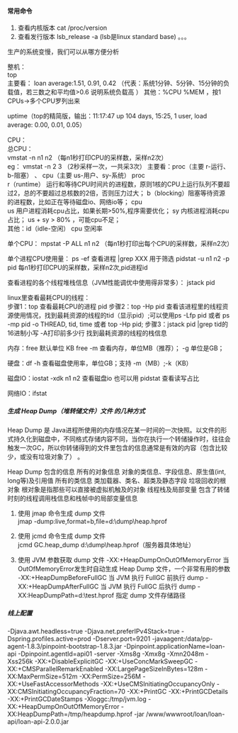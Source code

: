 #### 常用命令
1. 查看内核版本
cat /proc/version
2. 查看发行版本
lsb_release -a   (lsb是linux standard base)
。。。

生产的系统变慢，我们可以从哪方便分析

整机：  
top    
   主要看： loan average:1.51, 0.91, 0.42 （代表：系统1分钟、5分钟、15分钟的负载值，若三数之和平均值>0.6 说明系统负载高 ）
   其他：%CPU %MEM ，按1 CPUs->多个CPU罗列出来
   
   uptime（top的精简版，输出：11:17:47 up 104 days, 15:25,  1 user,  load average: 0.00, 0.01, 0.05）

CPU：  
总CPU：  
    vmstat -n n1 n2 （每n1秒打印CPU的采样数，采样n2次）  
    eg： vmstat -n 2 3 （2秒采样一次，一共采3次） 
        主要看：proc（主要 r-运行、b-阻塞） 、 cpu（主要 us-用户、sy-系统）
      proc  
        r（runtime） 运行和等待CPU时间片的进程数，原则1核的CPU上运行队列不要超过2，总的不要超过总核数的2倍，否则压力过大；
        b（blocking）阻塞等待资源的进程数，比如正在等待磁盘io、网络io等；
      cpu  
        us 用户进程消耗cpu占比，如果长期>50%,程序需要优化；
        sy 内核进程消耗cpu占比；
        us + sy > 80% ，可能cpu不足；   
        其他：id（idle-空闲） cpu 空闲率

单个CPU：
    mpstat -P ALL n1 n2 （每n1秒打印出每个CPU的采样数，采样n2次）
    
单个进程CPU使用量：
    ps -ef  查看进程    |grep XXX 用于筛选
    pidstat -u n1 n2 -p pid  每n1秒打印CPU的采样数，采样n2次,pid进程id
    
查看进程的各个线程堆栈信息（JVM性能调优中使用得非常多）：
    jstack  pid    
    
linux里查看最耗CPU的线程：    
   步骤1：top 查看最耗CPU的进程 pid
   步骤2：top -Hp  pid 查看该进程里的线程资源使用情况，找到最耗资源的线程的tid（显示pid）;可以使用ps -Lfp pid 或者 ps -mp pid -o THREAD, tid, time 或者 top -Hp pid;
   步骤3：jstack  pid |grep tid的16进制小写  -A打印前多少行  找到最耗资源的线程的栈信息
   
内存：free  默认单位 KB
    free -m  查看内存，单位MB（推荐）； -g 单位是GB；

硬盘：df -h  查看磁盘使用率，单位GB；支持 -m（MB）;-k（KB）
 
磁盘IO：iostat -xdk n1 n2  查看磁盘io  也可以用 pidstat 查看读写占比

网络IO：ifstat  


##### 生成 Heap Dump（堆转储文件）文件 的几种方式
Heap Dump 是 Java进程所使用的内存情况在某一时间的一次快照。以文件的形式持久化到磁盘中，不同格式存储内容不同，当你在执行一个转储操作时，往往会触发一次GC，所以你转储得到的文件里包含的信息通常是有效的内容（包含比较少，或没有垃圾对象了） 。

Heap Dump 包含的信息
    所有的对象信息 对象的类信息、字段信息、原生值(int, long等)及引用值
    所有的类信息 类加载器、类名、超类及静态字段
    垃圾回收的根对象 根对象是指那些可以直接被虚拟机触及的对象
    线程栈及局部变量 包含了转储时刻的线程调用栈信息和栈帧中的局部变量信息

1. 使用 jmap 命令生成 dump 文件  
    jmap -dump:live,format=b,file=d:\dump\heap.hprof <pid>

2. 使用 jcmd 命令生成 dump 文件  
    jcmd <pid> GC.heap_dump d:\dump\heap.hprof（服务器具体地址）  

3. 使用 JVM 参数获取 dump 文件
     -XX:+HeapDumpOnOutOfMemoryError  当OutOfMemoryError发生时自动生成 Heap Dump 文件，一个非常有用的参数   
     -XX:+HeapDumpBeforeFullGC    当 JVM 执行 FullGC 前执行 dump
     -XX:+HeapDumpAfterFullGC    当 JVM 执行 FullGC 后执行 dump
     -XX:HeapDumpPath=d:\test.hprof   指定 dump 文件存储路径  
     
##### 线上配置
-Djava.awt.headless=true 
-Djava.net.preferIPv4Stack=true 
-Dspring.profiles.active=prod 
-Dserver.port=9201 
-javaagent:/data/pp-agent-1.8.3/pinpoint-bootstrap-1.8.3.jar 
-Dpinpoint.applicationName=loan-api 
-Dpinpoint.agentId=api01 
-server -Xms8g -Xmx8g -Xmn2048m -Xss256k 
-XX:+DisableExplicitGC -XX:+UseConcMarkSweepGC -XX:+CMSParallelRemarkEnabled 
-XX:LargePageSizeInBytes=128m -XX:MaxPermSize=512m -XX:PermSize=256M 
-XX:+UseFastAccessorMethods 
-XX:+UseCMSInitiatingOccupancyOnly 
-XX:CMSInitiatingOccupancyFraction=70 
-XX:+PrintGC -XX:+PrintGCDetails 
-XX:+PrintGCDateStamps 
-Xloggc:/tmp/jvm.log 
-XX:+HeapDumpOnOutOfMemoryError 
-XX:HeapDumpPath=/tmp/heapdump.hprof 
-jar /www/wwwroot/loan/loan-api/loan-api-2.0.0.jar     
     